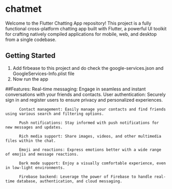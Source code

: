 # chatmet
Welcome to the Flutter Chatting App repository! This project is a fully functional cross-platform chatting app built with Flutter, a powerful UI toolkit for crafting natively compiled applications for mobile, web, and desktop from a single codebase.

## Getting Started

1) Add firbease to this project and do check the google-services.json and GoogleServices-Info.plist file
2) Now run the app

##Features:
          Real-time messaging: Engage in seamless and instant conversations with your friends and contacts.
          User authentication: Securely sign in and register users to ensure privacy and personalized experiences.
          
          Contact management: Easily manage your contacts and find friends using various search and filtering options.
          
          Push notifications: Stay informed with push notifications for new messages and updates.
          
          Rich media support: Share images, videos, and other multimedia files within the chat.
          
          Emoji and reactions: Express emotions better with a wide range of emojis and message reactions.
          
          Dark mode support: Enjoy a visually comfortable experience, even in low-light environments.
          
          Firebase backend: Leverage the power of Firebase to handle real-time database, authentication, and cloud messaging.
